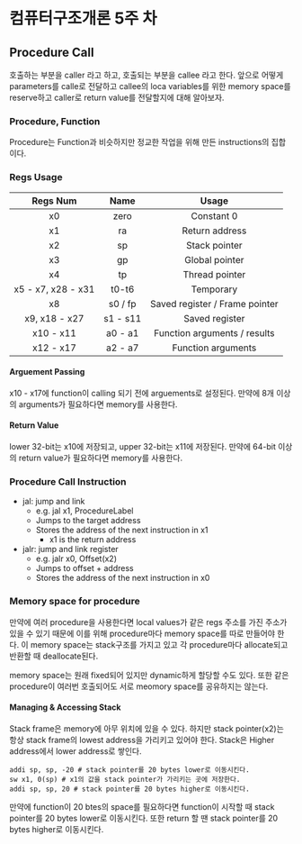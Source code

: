 # 컴퓨터구조개론 5주 차

## Procedure Call

호출하는 부분을 caller 라고 하고, 호출되는 부분을 callee 라고 한다. 앞으로 어떻게 parameters를 calle로 전달하고 callee의 loca variables를 위한 memory space를 reserve하고 caller로 return value를 전달할지에 대해 알아보자.

### Procedure, Function

Procedure는 Function과 비슷하지만 정교한 작업을 위해 만든 instructions의 집합이다.

### Regs Usage

|Regs Num|Name|Usage|
|:---:|:---:|:---:|
|x0|zero|Constant 0|
|x1|ra|Return address|
|x2|sp|Stack pointer|
|x3|gp|Global pointer|
|x4|tp|Thread pointer|
|x5 - x7, x28 - x31|t0-t6|Temporary|
|x8|s0 / fp|Saved register / Frame pointer|
|x9, x18 - x27|s1 - s11|Saved register|
|x10 - x11|a0 - a1|Function arguments / results|
|x12 - x17|a2 - a7|Function arguments|

#### Arguement Passing

x10 - x17에 function이 calling 되기 전에 arguements로 설정된다. 만약에 8개 이상의 arguments가 필요하다면 memory를 사용한다.

#### Return Value

lower 32-bit는 x10에 저장되고, upper 32-bit는 x11에 저장된다. 만약에 64-bit 이상의 return value가 필요하다면 memory를 사용한다.

### Procedure Call Instruction

- jal: jump and link
  - e.g. jal x1, ProcedureLabel
  - Jumps to the target address
  - Stores the address of the next instruction in x1
    - x1 is the return address
- jalr: jump and link register
  - e.g. jalr x0, Offset(x2)
  - Jumps to offset + address
  - Stores the address of the next instruction in x0

### Memory space for procedure

만약에 여러 procedure을 사용한다면 local values가 같은 regs 주소를 가진 주소가 있을 수 있기 때문에 이를 위해 procedure마다 memory space를 따로 만들어야 한다. 이 memory space는 stack구조를 가지고 있고 각 procedure마다 allocate되고 반환할 때 deallocate된다.

memory space는 원래 fixed되어 있지만 dynamic하게 할당할 수도 있다. 또한 같은 procedure이 여러번 호출되어도 서로 meomory space를 공유하지는 않는다.

#### Managing & Accessing Stack

Stack frame은 memory에 아무 위치에 있을 수 있다. 하지만 stack pointer(x2)는 항상 stack frame의 lowest address을 가리키고 있어야 한다. Stack은 Higher address에서 lower address로 쌓인다.

```assembly
addi sp, sp, -20 # stack pointer를 20 bytes lower로 이동시킨다.
sw x1, 0(sp) # x1의 값을 stack pointer가 가리키는 곳에 저장한다.
addi sp, sp, 20 # stack pointer를 20 bytes higher로 이동시킨다.
```

만약에 function이 20 btes의 space를 필요하다면 function이 시작할 때 stack pointer를 20 bytes lower로 이동시킨다. 또한 return 할 땐 stack pointer를 20 bytes higher로 이동시킨다.
